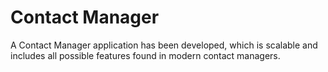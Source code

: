 # Contact Manager
A Contact Manager application has been developed, which is scalable and includes all possible features found in modern contact managers.
